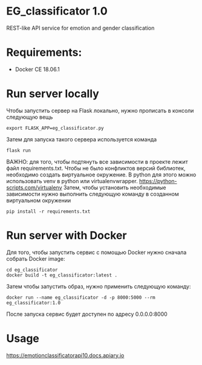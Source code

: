 # EG_classificator 1.0
REST-like API service for emotion and gender classification

# Requirements:

* Docker CE 18.06.1

# Run server locally
Чтобы запустить сервер на Flask локально, нужно прописать в консоли следующую вещь 
```
export FLASK_APP=eg_classificator.py
```
Затем для запуска такого сервера используется команда 
```
flask run
```
ВАЖНО: для того, чтобы подтянуть все зависимости в проекте лежит файл requirements.txt. Чтобы не было конфликтов версий библиотек, необходимо создать виртуальное окружение. В python для этого можно использовать venv в python или virtualenvwrapper. https://python-scripts.com/virtualenv
Затем, чтобы установить необходимые зависимости нужно выполнить следующую команду в созданном виртуальном окружении
```
pip install -r requirements.txt
```
# Run server with Docker
Для того, чтобы запустить сервис с помощью Docker нужно сначала собрать Docker image:
```
cd eg_classificator
docker build -t eg_classificator:latest .
```
Затем чтобы запустить образ, нужно применить следующую команду:
```
docker run --name eg_classificator -d -p 8000:5000 --rm eg_classificator:1.0
```
После запуска сервис будет доступен по адресу 0.0.0.0:8000

# Usage
https://emotionclassificatorapi10.docs.apiary.io
